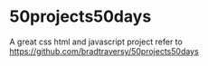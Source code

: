 # 50projects50days
A great css html and javascript project
refer to https://github.com/bradtraversy/50projects50days
